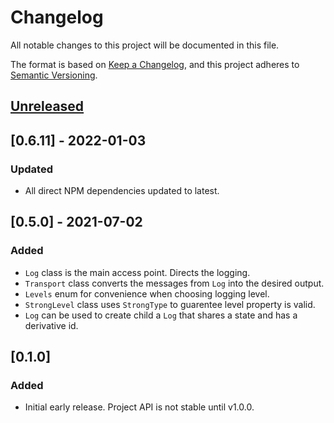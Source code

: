 # Changelog

All notable changes to this project will be documented in this file.

The format is based on [Keep a Changelog](https://keepachangelog.com/en/1.0.0/),
and this project adheres to [Semantic Versioning](https://semver.org/spec/v2.0.0.html).

## [Unreleased]

## [0.6.11] - 2022-01-03
### Updated
- All direct NPM dependencies updated to latest.

## [0.5.0] - 2021-07-02
### Added
- `Log` class is the main access point. Directs the logging.
- `Transport` class converts the messages from `Log` into the desired output.
- `Levels` enum for convenience when choosing logging level.
- `StrongLevel` class uses `StrongType` to guarentee level property is valid.
- `Log` can be used to create child a `Log` that shares a state and has a derivative id.


## [0.1.0]
### Added
- Initial early release. Project API is not stable until v1.0.0.



[unreleased]: https://github.com/toreda/log/compare/v0.0.0...HEAD
